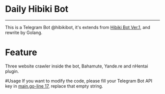 # Daily Hibiki Bot
---
This is a Telegram Bot @hibikibot, it's extends from [Hibiki Bot Ver.1](https://github.com/hpcslag/daily-hibiki-bot), and rewrite by Golang.

# Feature
Three website crawler inside the bot, Bahamute, Yande.re and nHentai plugin.

#Usage
If you want to modify the code, please fill your Telegram Bot API key in [main.go-line 17](https://github.com/hpcslag/daily-hibiki-bot2/blob/master/main.go#L17), replace that empty string.

